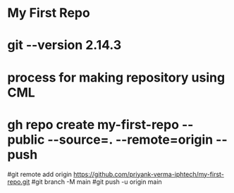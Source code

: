 # My First Repo
# git --version 2.14.3
# process for making repository using CML
# gh repo create my-first-repo --public --source=. --remote=origin --push
#git remote add origin https://github.com/priyank-verma-iphtech/my-first-repo.git 
#git branch -M main
#git push -u origin main
